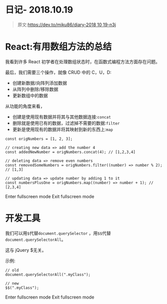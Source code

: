 # 日记- 2018.10.19

> 原文:[https://dev.to/miku86/diary-2018 10 19-n3j](https://dev.to/miku86/diary---20181019-n3j)

# React:有用数组方法的总结

我看到许多 React 初学者在处理数组状态时，在函数式编程方法方面存在问题。

最后，我们需要三个操作，就像 CRUD 中的 C，U，D:

*   创建新数据/向阵列添加数据
*   从阵列中删除/移除数据
*   更新数组中的数据

从功能的角度来看，

*   创建是使用现有数据并将其与其他数据连接:`concat`
*   删除就是使用已有的数据，过滤掉不需要的数据:`filter`
*   更新是使用现有的数据并将其映射到新的东西上:`map`

```
const origNumbers = [1, 2, 3];

// creating new data => add the number 4
const addedNewNumber = origNumbers.concat(4); // [1,2,3,4]

// deleting data => remove even numbers
const removedSomeNumbers = origNumbers.filter((number) => number % 2); // [1,3]

// updating data => update number by adding 1 to it
const numbersPlusOne = origNumbers.map((number) => number + 1); // [2,3,4] 
```

Enter fullscreen mode Exit fullscreen mode

# 开发工具

我们可以用`$`代替`document.querySelector`
，用`$$`代替`document.querySelectorAll`。

这与 jQuery $无关。

示例:

```
// old
document.querySelectorAll(".myClass");

// new
$$(".myClass"); 
```

Enter fullscreen mode Exit fullscreen mode